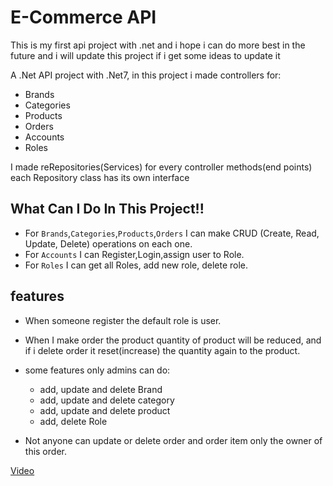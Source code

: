 
# E-Commerce API

This is my first api project with .net and i hope i can do more best in the future and i will update this project if i get some ideas to update it

A .Net API project with .Net7, in this project i made controllers for:
- Brands
- Categories
- Products
- Orders
- Accounts
- Roles

I made reRepositories(Services) for every controller methods(end points) each Repository class has its own interface

## What Can I Do In This Project!!

- For `Brands`,`Categories`,`Products`,`Orders` I can make CRUD (Create, Read, Update, Delete) operations on each one.
- For `Accounts` I can Register,Login,assign user to Role.
- For `Roles` I can get all Roles, add new role, delete role.

## features

- When someone register the default role is user.
- When I make order the product quantity of product will be reduced, and if i delete order it reset(increase) the quantity again to the product.
- some features only admins can do:
    - add, update and delete Brand
    - add, update and delete category
    - add, update and delete product
    - add, delete Role

- Not anyone can update or delete order and order item only the owner of this order.

[Video](https://www.linkedin.com/posts/amr-walied-1856131b4_backend-backenddeveloper-dotnet-activity-7166107325840265217-1zaO?utm_source=share&utm_medium=member_desktop)
